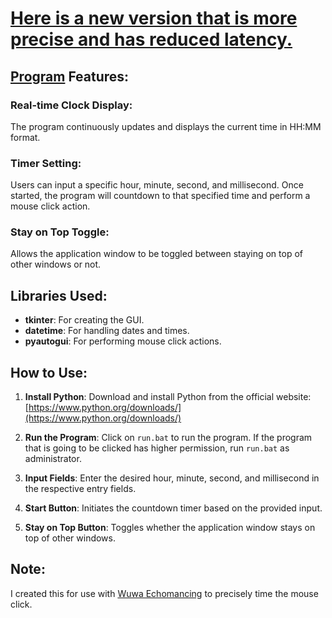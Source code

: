 # [Here is a new version that is more precise and has reduced latency.](https://github.com/kindaw/TimedClick)

## [Program](https://github.com/kindaw/ClickInTime/archive/refs/heads/main.zip) Features:

### Real-time Clock Display:
The program continuously updates and displays the current time in HH:MM format.

### Timer Setting:
Users can input a specific hour, minute, second, and millisecond. Once started, the program will countdown to that specified time and perform a mouse click action.

### Stay on Top Toggle:
Allows the application window to be toggled between staying on top of other windows or not.

## Libraries Used:
- **tkinter**: For creating the GUI.
- **datetime**: For handling dates and times.
- **pyautogui**: For performing mouse click actions.

## How to Use:
1. **Install Python**: Download and install Python from the official website: [https://www.python.org/downloads/](https://www.python.org/downloads/)

2. **Run the Program**: Click on `run.bat` to run the program. If the program that is going to be clicked has higher permission, run `run.bat` as administrator.

3. **Input Fields**: Enter the desired hour, minute, second, and millisecond in the respective entry fields.

4. **Start Button**: Initiates the countdown timer based on the provided input.

5. **Stay on Top Button**: Toggles whether the application window stays on top of other windows.

## Note:
I created this for use with [Wuwa Echomancing](https://docs.google.com/spreadsheets/d/1Wixi5VK2EGO1oqbiFDkhRPCYjnhMTRrUPV3ZmynaAaI/htmlview?gid=413394713&pru=AAABkNSZMCA*fgSqdA_NmFh7-pg_dSjcIw#) to precisely time the mouse click.
